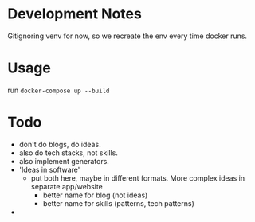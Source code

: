 # Development Notes
Gitignoring venv for now, so we recreate the env every time docker runs.

# Usage
run `docker-compose up --build`

# Todo
- don't do blogs, do ideas. 
- also do tech stacks, not skills.
- also implement generators.
- 'Ideas in software'
    - put both here, maybe in different formats. More complex ideas in separate app/website   
        - better name for blog (not ideas)
        - better name for skills (patterns, tech patterns)
- 